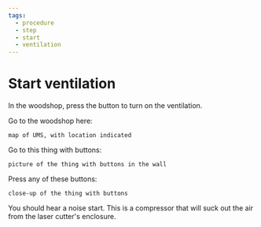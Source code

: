 ```yaml
---
tags:
  - procedure
  - step
  - start
  - ventilation
---
```


# Start ventilation

In the woodshop, press the button to turn on the ventilation.

Go to the woodshop here:

```text
map of UMS, with location indicated
```

Go to this thing with buttons:

```text
picture of the thing with buttons in the wall
```

Press any of these buttons:

```text
close-up of the thing with buttons
```

You should hear a noise start.
This is a compressor that will suck out the air from the laser cutter's
enclosure.
